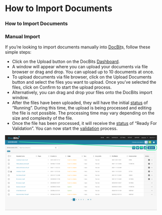 # How to Import Documents

### How to Import Documents <a href="#hzlzh0836l0x" id="hzlzh0836l0x"></a>

### Manual Import <a href="#t8f2qbc95zot" id="t8f2qbc95zot"></a>

If you’re looking to import documents manually into [DocBit](https://docbits.com/doc/docbits-getting-started/)s, follow these simple steps:

* Click on the Upload button on the DocBits [Dashboard](https://docbits.com/doc/docbits-dashboard/).
* A window will appear where you can upload your documents via file browser or drag and drop. You can upload up to 10 documents at once.
* To upload documents via file browser, click on the Upload Documents button and select the files you want to upload. Once you’ve selected the files, click on Confirm to start the upload process.
* Alternatively, you can drag and drop your files onto the DocBits import window.
* After the files have been uploaded, they will have the initial [status](https://docbits.com/doc/docbits-dashboard/document-status/) of “Running”. During this time, the upload is being processed and editing the file is not possible. The processing time may vary depending on the size and complexity of the file.
* Once the file has been processed, it will receive the [status](https://docbits.com/doc/docbits-dashboard/document-status/) of “Ready For Validation”. You can now start the [validation](https://docbits.com/doc/document-validation/) process.

![](<../.gitbook/assets/12 (12).png>)

### &#x20;<a href="#id-55pch9p17nt3" id="id-55pch9p17nt3"></a>
